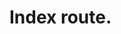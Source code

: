 #  Index route.

<api-endpoint openapi-path="../../docs_api_aictron.json" method="GET" endpoint="/"/>